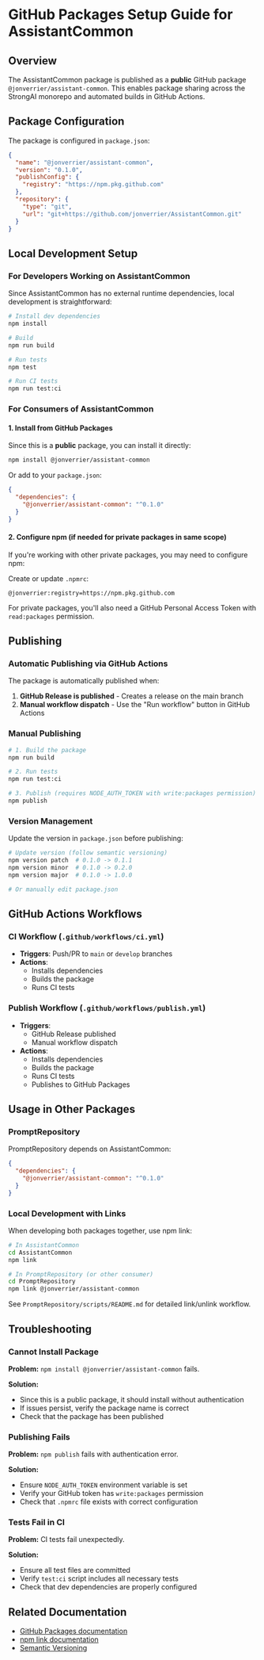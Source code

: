 # GitHub Packages Setup Guide for AssistantCommon

## Overview

The AssistantCommon package is published as a **public** GitHub package `@jonverrier/assistant-common`. This enables package sharing across the StrongAI monorepo and automated builds in GitHub Actions.

## Package Configuration

The package is configured in `package.json`:

```json
{
  "name": "@jonverrier/assistant-common",
  "version": "0.1.0",
  "publishConfig": {
    "registry": "https://npm.pkg.github.com"
  },
  "repository": {
    "type": "git",
    "url": "git+https://github.com/jonverrier/AssistantCommon.git"
  }
}
```

## Local Development Setup

### For Developers Working on AssistantCommon

Since AssistantCommon has no external runtime dependencies, local development is straightforward:

```bash
# Install dev dependencies
npm install

# Build
npm run build

# Run tests
npm test

# Run CI tests
npm run test:ci
```

### For Consumers of AssistantCommon

#### 1. Install from GitHub Packages

Since this is a **public** package, you can install it directly:

```bash
npm install @jonverrier/assistant-common
```

Or add to your `package.json`:

```json
{
  "dependencies": {
    "@jonverrier/assistant-common": "^0.1.0"
  }
}
```

#### 2. Configure npm (if needed for private packages in same scope)

If you're working with other private packages, you may need to configure npm:

Create or update `.npmrc`:
```
@jonverrier:registry=https://npm.pkg.github.com
```

For private packages, you'll also need a GitHub Personal Access Token with `read:packages` permission.

## Publishing

### Automatic Publishing via GitHub Actions

The package is automatically published when:

1. **GitHub Release is published** - Creates a release on the main branch
2. **Manual workflow dispatch** - Use the "Run workflow" button in GitHub Actions

### Manual Publishing

```bash
# 1. Build the package
npm run build

# 2. Run tests
npm run test:ci

# 3. Publish (requires NODE_AUTH_TOKEN with write:packages permission)
npm publish
```

### Version Management

Update the version in `package.json` before publishing:

```bash
# Update version (follow semantic versioning)
npm version patch  # 0.1.0 -> 0.1.1
npm version minor  # 0.1.0 -> 0.2.0
npm version major  # 0.1.0 -> 1.0.0

# Or manually edit package.json
```

## GitHub Actions Workflows

### CI Workflow (`.github/workflows/ci.yml`)

- **Triggers**: Push/PR to `main` or `develop` branches
- **Actions**:
  - Installs dependencies
  - Builds the package
  - Runs CI tests

### Publish Workflow (`.github/workflows/publish.yml`)

- **Triggers**: 
  - GitHub Release published
  - Manual workflow dispatch
- **Actions**:
  - Installs dependencies
  - Builds the package
  - Runs CI tests
  - Publishes to GitHub Packages

## Usage in Other Packages

### PromptRepository

PromptRepository depends on AssistantCommon:

```json
{
  "dependencies": {
    "@jonverrier/assistant-common": "^0.1.0"
  }
}
```

### Local Development with Links

When developing both packages together, use npm link:

```bash
# In AssistantCommon
cd AssistantCommon
npm link

# In PromptRepository (or other consumer)
cd PromptRepository
npm link @jonverrier/assistant-common
```

See `PromptRepository/scripts/README.md` for detailed link/unlink workflow.

## Troubleshooting

### Cannot Install Package

**Problem:** `npm install @jonverrier/assistant-common` fails.

**Solution:**
- Since this is a public package, it should install without authentication
- If issues persist, verify the package name is correct
- Check that the package has been published

### Publishing Fails

**Problem:** `npm publish` fails with authentication error.

**Solution:**
- Ensure `NODE_AUTH_TOKEN` environment variable is set
- Verify your GitHub token has `write:packages` permission
- Check that `.npmrc` file exists with correct configuration

### Tests Fail in CI

**Problem:** CI tests fail unexpectedly.

**Solution:**
- Ensure all test files are committed
- Verify `test:ci` script includes all necessary tests
- Check that dev dependencies are properly configured

## Related Documentation

- [GitHub Packages documentation](https://docs.github.com/en/packages)
- [npm link documentation](https://docs.npmjs.com/cli/v8/commands/npm-link)
- [Semantic Versioning](https://semver.org/)

